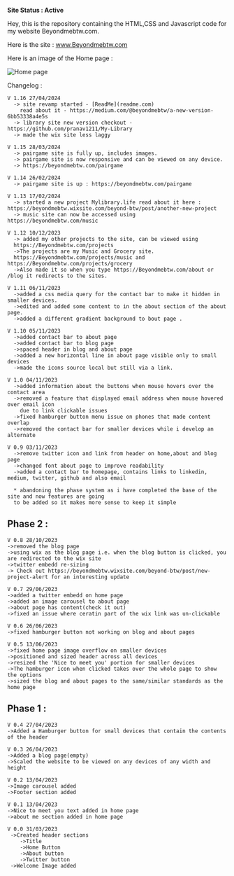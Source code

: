 **Site Status : **Active****

Hey, this is the repository containing the HTML,CSS and Javascript code for my website Beyondmebtw.com.

Here is the site : www.Beyondmebtw.com

Here is an image of the Home page :

<img src="https://beyondmebtw.com/Images/homepage.png" alt="Home page">


Changelog :

    V 1.16 27/04/2024
      -> site revamp started - [ReadMe](readme.com)
        read about it - https://medium.com/@beyondmebtw/a-new-version-6bb53338a4e5s
      -> library site new version checkout - https://github.com/pranav1211/My-Library
      -> made the wix site less laggy
    
    V 1.15 28/03/2024
      -> pairgame site is fully up, includes images.
      -> pairgame site is now responsive and can be viewed on any device.
      -> https://beyondmebtw.com/pairgame
    
    V 1.14 26/02/2024
      -> pairgame site is up : https://beyondmebtw.com/pairgame
    
    V 1.13 17/02/2024
      -> started a new project Mylibrary.life read about it here : https://beyondmebtw.wixsite.com/beyond-btw/post/another-new-project
      -> music site can now be accessed using https://beyondmebtw.com/music
    
    V 1.12 10/12/2023
      -> added my other projects to the site, can be viewed using
      https://Beyondmebtw.com/projects
      ->The projects are my Music and Grocery site.
      https://Beyondmebtw.com/projects/music and https://Beyondmebtw.com/projects/grocery
      ->Also made it so when you type https://Beyondmebtw.com/about or /blog it redirects to the sites.
    
    V 1.11 06/11/2023
      ->added a css media query for the contact bar to make it hidden in smaller devices.
      ->edited and added some content to in the about section of the about page.
      ->added a different gradient background to bout page .
    
    V 1.10 05/11/2023
      ->added contact bar to about page
      ->added contact bar to blog page
      ->spaced header in blog and about page
      ->added a new horizontal line in about page visible only to small devices
      ->made the icons source local but still via a link.
    
    V 1.0 04/11/2023
      ->added information about the buttons when mouse hovers over the contact area
      ->removed a feature that displayed email address when mouse hovered over email icon
        due to link clickable issues
      ->fixed hamburger button menu issue on phones that made content overlap
      ->removed the contact bar for smaller devices while i develop an alternate
    
    V 0.9 03/11/2023
      ->remove twitter icon and link from header on home,about and blog page
      ->changed font about page to improve readability
      ->added a contact bar to homepage, contains links to linkedin, medium, twitter, github and also email
      
      * abandoning the phase system as i have completed the base of the site and now features are going
      to be added so it makes more sense to keep it simple

  
   ## Phase 2 :
  
    V 0.8 28/10/2023
    ->removed the blog page
    ->using wix as the blog page i.e. when the blog button is clicked, you are redirected to the wix site
    ->twitter embedd re-sizing
    -> Check out https://beyondmebtw.wixsite.com/beyond-btw/post/new-project-alert for an interesting update

    V 0.7 29/06/2023
    ->added a twitter embedd on home page
    ->added an image carousel to about page
    ->about page has content(check it out)
    ->fixed an issue where ceratin part of the wix link was un-clickable

    V 0.6 26/06/2023
    ->fixed hamburger button not working on blog and about pages

    V 0.5 13/06/2023
    ->fixed home page image overflow on smaller devices
    ->positioned and sized header across all devices
    ->resized the 'Nice to meet you' portion for smaller devices
    ->The hamburger icon when clicked takes over the whole page to show the options
    ->sized the blog and about pages to the same/similar standards as the home page

  ## Phase 1 :

    V 0.4 27/04/2023
    ->Added a Hamburger button for small devices that contain the contents of the header 

    V 0.3 26/04/2023
    ->Added a blog page(empty)
    ->Scaled the website to be viewed on any devices of any width and height

    V 0.2 13/04/2023
    ->Image carousel added
    ->Footer section added

    V 0.1 13/04/2023
    ->Nice to meet you text added in home page
    ->about me section added in home page

    V 0.0 31/03/2023
     ->Created header sections
        ->Title
        ->Home Button
        ->About button
        ->Twitter button
     ->Welcome Image added